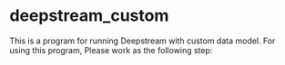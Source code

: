 # deepstream_custom
This is a program for running Deepstream with custom data model.
For using this program, Please work as the following step:
